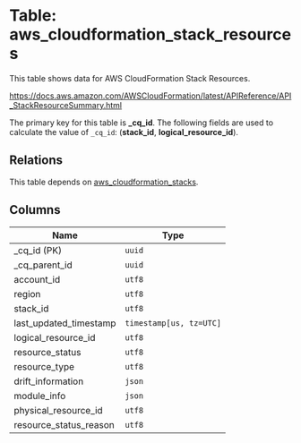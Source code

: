 # Table: aws_cloudformation_stack_resources

This table shows data for AWS CloudFormation Stack Resources.

https://docs.aws.amazon.com/AWSCloudFormation/latest/APIReference/API_StackResourceSummary.html

The primary key for this table is **_cq_id**.
The following fields are used to calculate the value of `_cq_id`: (**stack_id**, **logical_resource_id**).
## Relations

This table depends on [aws_cloudformation_stacks](aws_cloudformation_stacks.md).

## Columns

| Name          | Type          |
| ------------- | ------------- |
|_cq_id (PK)|`uuid`|
|_cq_parent_id|`uuid`|
|account_id|`utf8`|
|region|`utf8`|
|stack_id|`utf8`|
|last_updated_timestamp|`timestamp[us, tz=UTC]`|
|logical_resource_id|`utf8`|
|resource_status|`utf8`|
|resource_type|`utf8`|
|drift_information|`json`|
|module_info|`json`|
|physical_resource_id|`utf8`|
|resource_status_reason|`utf8`|